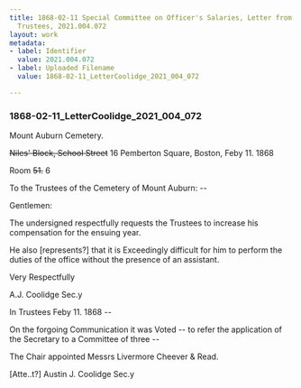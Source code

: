 ```yaml
---
title: 1868-02-11 Special Committee on Officer's Salaries, Letter from Coolidge to
  Trustees, 2021.004.072
layout: work
metadata:
- label: Identifier
  value: 2021.004.072
- label: Uploaded Filename
  value: 1868-02-11_LetterCoolidge_2021_004_072

---
```

<div class="pages">
<div id="page-1776002">
<h3><a name="page-1776002">1868-02-11_LetterCoolidge_2021_004_072</a></h3>
<div class="page-content">
<p>Mount Auburn Cemetery.</p>
<p><del>Niles' Block, School Street</del> 16 Pemberton Square, Boston, Feby 11. 1868</p>
<p>Room <del>51.</del> 6</p>
<p>To the Trustees of the Cemetery of<span class='line-break'> </span>Mount Auburn: --</p>
<p>Gentlemen:</p>
<p>The undersigned<span class='line-break'> </span>respectfully requests the Trustees to increase<span class='line-break'> </span>his compensation for the ensuing year.</p>
<p>He also [represents?] that it is Ex<span class='line-break'></span>ceedingly difficult for him to perform<span class='line-break'> </span>the duties of the office without the<span class='line-break'> </span>presence of an assistant.</p>
<p>Very Respectfully</p>
<p>A.J. Coolidge<span class='line-break'> </span>Sec.y</p>
<p>In Trustees Feby 11. 1868 --</p>
<p>On the forgoing Communication it was<span class='line-break'> </span>Voted -- to refer the application of the<span class='line-break'> </span>Secretary to a Committee of three --</p>
<p>The Chair appointed Messrs Livermore<span class='line-break'> </span>Cheever &amp; Read.</p>
<p>[Atte..t?] Austin J. Coolidge Sec.y</p>
</div>
</div>
<br />
</div>
